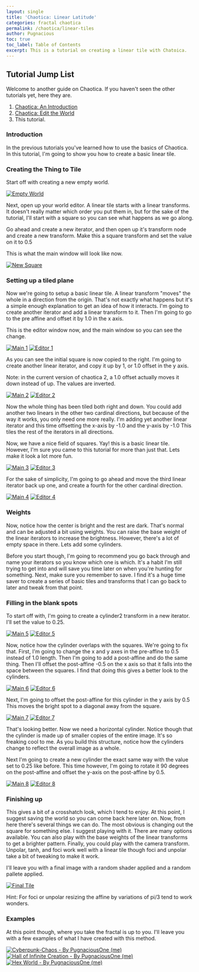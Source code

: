 ```yaml
---
layout: single
title: 'Chaotica: Linear Latitude'
categories: fractal chaotica
permalink: /chaotica/linear-tiles
author: Pugnacious
toc: true
toc_label: Table of Contents
excerpt: This is a tutorial on creating a linear tile with Chatoica.
---
```


## Tutorial Jump List

Welcome to another guide on Chaotica. If you haven't seen the other tutorials yet, here they are.

1. [Chaotica: An Introduction][tutorial1]
2. [Chaotica: Edit the World][tutorial2]
3. This tutorial.

### Introduction

In the previous tutorials you've learned how to use the basics of Chaotica. In this tutorial, I'm going to show you how to create a basic linear tile.

### Creating the Thing to Tile

Start off with creating a new empty world.

[![Empty World](/assets/images/chaotica-linear-tiles/chaotica_XXQctoQSU9.png)](/assets/images/chaotica-linear-tiles/chaotica_XXQctoQSU9.png)

Next, open up your world editor. A linear tile starts with a linear transforms. It doesn't really matter which order you put them in, but for the sake of the tutorial, I'll start with a square so you can see what happens as we go along.

Go ahead and create a new iterator, and then open up it's transform node and create a new transform. Make this a square transform and set the value on it to 0.5

This is what the main window will look like now.

[![New Square](/assets/images/chaotica-linear-tiles/chaotica_lWbJUCwxFJ.png)](/assets/images/chaotica-linear-tiles/chaotica_lWbJUCwxFJ.png)

### Setting up a tiled plane

Now we're going to setup a basic linear tile. A linear transform "moves" the whole in a direction from the origin. That's not exactly what happens but it's a simple enough explanation to get an idea of how it interacts. I'm going to create another iterator and add a linear transform to it. Then I'm going to go to the pre affine and offset it by 1.0 in the x axis.

This is the editor window now, and the main window so you can see the change.

[![Main 1](/assets/images/chaotica-linear-tiles/chaotica_9vuUcwh89U.png)](/assets/images/chaotica-linear-tiles/chaotica_9vuUcwh89U.png) [![Editor 1](/assets/images/chaotica-linear-tiles/chaotica_Xq2Ljk0bn2.png)](/assets/images/chaotica-linear-tiles/chaotica_Xq2Ljk0bn2.png)

As you can see the initial square is now copied to the right. I'm going to create another linear iterator, and copy it up by 1, or 1.0 offset in the y axis.

Note: in the current version of chaotica 2, a 1.0 offset actually moves it down instead of up. The values are inverted.

[![Main 2](/assets/images/chaotica-linear-tiles/chaotica_cV1kA4qPqa.png)](/assets/images/chaotica-linear-tiles/chaotica_cV1kA4qPqa.png) [![Editor 2](/assets/images/chaotica-linear-tiles/chaotica_3Kz4m3KUn6.png)](/assets/images/chaotica-linear-tiles/chaotica_3Kz4m3KUn6.png)

Now the whole thing has been tiled both right and down. You could add another two linears in the other two cardinal directions, but because of the way it works, you only need one more really. I'm adding yet another linear iterator and this time offsetting the x-axis by -1.0 and the y-axis by -1.0 This tiles the rest of the iterators in all directions.

Now, we have a nice field of squares. Yay! this is a basic linear tile. However, I'm sure you came to this tutorial for more than just that. Lets make it look a lot more fun.

[![Main 3](/assets/images/chaotica-linear-tiles/chaotica_p6ya7oOICW.png)](/assets/images/chaotica-linear-tiles/chaotica_p6ya7oOICW.png) [![Editor 3](/assets/images/chaotica-linear-tiles/chaotica_2FKtDy6Az9.png)](/assets/images/chaotica-linear-tiles/chaotica_2FKtDy6Az9.png)

For the sake of simplicity, I'm going to go ahead and move the third linear iterator back up one, and create a fourth for the other cardinal direction.

[![Main 4](/assets/images/chaotica-linear-tiles/chaotica_tc4w2POwpl.png)](/assets/images/chaotica-linear-tiles/chaotica_tc4w2POwpl.png) [![Editor 4](/assets/images/chaotica-linear-tiles/chaotica_sFsj0GDn0a.png)](/assets/images/chaotica-linear-tiles/chaotica_sFsj0GDn0a.png)

### Weights

Now, notice how the center is bright and the rest are dark. That's normal and can be adjusted a bit using weights. You can raise the base weight of the linear iterators to increase the brightness. However, there's a lot of empty space in there. Lets add some cylinders.

Before you start though, I'm going to recommend you go back through and name your iterators so you know which one is which. It's a habit I'm still trying to get into and will save you time later on when you're hunting for something. Next, make sure you remember to save. I find it's a huge time saver to create a series of basic tiles and transforms that I can go back to later and tweak from that point.

### Filling in the blank spots

To start off with, I'm going to create a cylinder2 transform in a new iterator. I'll set the value to 0.25.

[![Main 5](/assets/images/chaotica-linear-tiles/chaotica_l628Fuhrii.png)](/assets/images/chaotica-linear-tiles/chaotica_l628Fuhrii.png) [![Editor 5](/assets/images/chaotica-linear-tiles/chaotica_863lh2eJUq.png)](/assets/images/chaotica-linear-tiles/chaotica_863lh2eJUq.png)

Now, notice how the cylinder overlaps with the squares. We're going to fix that. First, I'm going to change the x and y axes in the pre-affine to 0.5 instead of 1.0 length. Then I'm going to add a post-affine and do the same thing. Then I'll offset the post-affine -0.5 on the x axis so that it falls into the space between the squares. I find that doing this gives a better look to the cylinders.

[![Main 6](/assets/images/chaotica-linear-tiles/chaotica_TMry7L9B2q.png)](/assets/images/chaotica-linear-tiles/chaotica_TMry7L9B2q.png) [![Editor 6](/assets/images/chaotica-linear-tiles/chaotica_6aT0N1hCV9.png)](/assets/images/chaotica-linear-tiles/chaotica_6aT0N1hCV9.png)

Next, I'm going to offset the post-affine for this cylinder in the y axis by 0.5 This moves the bright spot to a diagonal away from the square.

[![Main 7](/assets/images/chaotica-linear-tiles/chaotica_I1O036R1qM.png)](/assets/images/chaotica-linear-tiles/chaotica_I1O036R1qM.png) [![Editor 7](/assets/images/chaotica-linear-tiles/chaotica_25qS61IXhz.png)](/assets/images/chaotica-linear-tiles/chaotica_25qS61IXhz.png)

That's looking better. Now we need a horizontal cylinder. Notice though that the cylinder is made up of smaller copies of the entire image. It's so freaking cool to me. As you build this structure, notice how the cylinders change to reflect the overall image as a whole.

Next I'm going to create a new cylinder the exact same way with the value set to 0.25 like before. This time however, I'm going to rotate it 90 degrees on the post-affine and offset the y-axis on the post-affine by 0.5.

[![Main 8](/assets/images/chaotica-linear-tiles/chaotica_dZnwUpDVFd.png)](/assets/images/chaotica-linear-tiles/chaotica_dZnwUpDVFd.png) [![Editor 8](/assets/images/chaotica-linear-tiles/chaotica_bOsNsc8vmM.png)](/assets/images/chaotica-linear-tiles/chaotica_bOsNsc8vmM.png)

### Finishing up

This gives a bit of a crosshatch look, which I tend to enjoy. At this point, I suggest saving the world so you can come back here later on. Now, from here there's several things we can do. The most obvious is changing out the square for something else. I suggest playing with it. There are many options available. You can also play with the base weights of the linear transforms to get a brighter pattern. Finally, you could play with the camera transform. Unpolar, tanh, and foci work well with a linear tile though foci and unpolar take a bit of tweaking to make it work.

I'll leave you with a final image with a random shader applied and a random pallete applied.

[![Final Tile](/assets/images/chaotica-linear-tiles/linear-tile.png)](/assets/images/chaotica-linear-tiles/linear-tile.png)

Hint: For foci or unpolar resizing the affine by variations of pi/3 tend to work wonders.

### Examples

At this point though, where you take the fractal is up to you. I'll leave you with a few examples of what I have created with this method.

[![Cyberpunk-Chaos - By PugnaciousOne (me)](https://images-wixmp-ed30a86b8c4ca887773594c2.wixmp.com/f/c44d1498-1c89-4141-bf98-d14781623673/ddzpznz-7d8b956f-7c49-4b68-9b99-f2211ddf2b28.png?token=eyJ0eXAiOiJKV1QiLCJhbGciOiJIUzI1NiJ9.eyJzdWIiOiJ1cm46YXBwOiIsImlzcyI6InVybjphcHA6Iiwib2JqIjpbW3sicGF0aCI6IlwvZlwvYzQ0ZDE0OTgtMWM4OS00MTQxLWJmOTgtZDE0NzgxNjIzNjczXC9kZHpwem56LTdkOGI5NTZmLTdjNDktNGI2OC05Yjk5LWYyMjExZGRmMmIyOC5wbmcifV1dLCJhdWQiOlsidXJuOnNlcnZpY2U6ZmlsZS5kb3dubG9hZCJdfQ.XJI3XGLZxommfWciOxB_suJOqTWsokCHlGAQszIXNF0)](https://www.deviantart.com/monkeyshack/art/Cyberpunk-Chaos-846059471) [![Hall of Infinite Creation - By PugnaciousOne (me)](https://images-wixmp-ed30a86b8c4ca887773594c2.wixmp.com/f/c44d1498-1c89-4141-bf98-d14781623673/de0fy7x-7d5ca4ad-82a6-4602-af91-58f4a2523392.png?token=eyJ0eXAiOiJKV1QiLCJhbGciOiJIUzI1NiJ9.eyJzdWIiOiJ1cm46YXBwOiIsImlzcyI6InVybjphcHA6Iiwib2JqIjpbW3sicGF0aCI6IlwvZlwvYzQ0ZDE0OTgtMWM4OS00MTQxLWJmOTgtZDE0NzgxNjIzNjczXC9kZTBmeTd4LTdkNWNhNGFkLTgyYTYtNDYwMi1hZjkxLTU4ZjRhMjUyMzM5Mi5wbmcifV1dLCJhdWQiOlsidXJuOnNlcnZpY2U6ZmlsZS5kb3dubG9hZCJdfQ.ybylbP7gM_xlo7C8D23WM6sBF5IbwMH2C3WeUfJJ9I4)](https://www.deviantart.com/monkeyshack/art/Hall-of-Infinite-Creation-847270653) [![Hex World - By PugnaciousOne (me)](https://images-wixmp-ed30a86b8c4ca887773594c2.wixmp.com/f/c44d1498-1c89-4141-bf98-d14781623673/de1lz89-91a70a81-7444-4bdf-bc0d-7944787f25ec.png?token=eyJ0eXAiOiJKV1QiLCJhbGciOiJIUzI1NiJ9.eyJzdWIiOiJ1cm46YXBwOiIsImlzcyI6InVybjphcHA6Iiwib2JqIjpbW3sicGF0aCI6IlwvZlwvYzQ0ZDE0OTgtMWM4OS00MTQxLWJmOTgtZDE0NzgxNjIzNjczXC9kZTFsejg5LTkxYTcwYTgxLTc0NDQtNGJkZi1iYzBkLTc5NDQ3ODdmMjVlYy5wbmcifV1dLCJhdWQiOlsidXJuOnNlcnZpY2U6ZmlsZS5kb3dubG9hZCJdfQ.IZ945Du_WCgdzzXqtrewXrZKrYfsdpkctNKP6GZyvX4)](https://www.deviantart.com/monkeyshack/art/Hex-World-849231513)

[tutorial1]: https://www.pugnacious.site/chaotica/introduction
[tutorial2]: https://www.pugnacious.site/chaotica/editor
[tutorial3]: https://www.pugnacious.site/chaotica/linear-tiles
